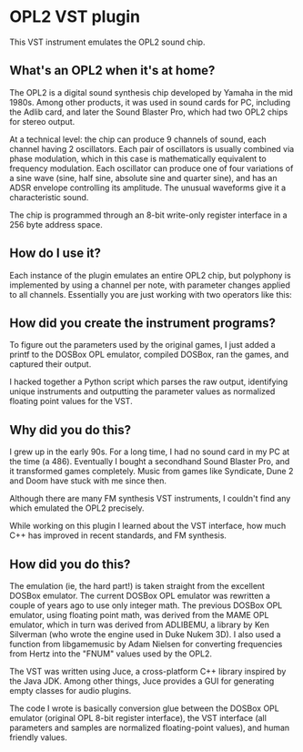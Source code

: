 # OPL2 VST plugin #

This VST instrument emulates the OPL2 sound chip.

## What's an OPL2 when it's at home? ##

The OPL2 is a digital sound synthesis chip developed by Yamaha in the mid 1980s. Among other products, it was used in sound cards for PC, including the Adlib card, and later the Sound Blaster Pro, which had two OPL2 chips for stereo output.

At a technical level: the chip can produce 9 channels of sound, each channel having 2 oscillators. Each pair of oscillators is usually combined via phase modulation, which in this case is mathematically equivalent to frequency modulation. Each oscillator can produce one of four variations of a sine wave (sine, half sine, absolute sine and quarter sine), and has an ADSR envelope controlling its amplitude. The unusual waveforms give it a characteristic sound.

The chip is programmed through an 8-bit write-only register interface in a 256 byte address space.

## How do I use it? ##

Each instance of the plugin emulates an entire OPL2 chip, but polyphony is implemented by using a channel per note, with parameter changes applied to all channels. Essentially you are just working with two operators like this:



## How did you create the instrument programs? ##

To figure out the parameters used by the original games, I just added a printf to the DOSBox OPL emulator, compiled DOSBox, ran the games, and captured their output.

I hacked together a Python script which parses the raw output, identifying unique instruments and outputting the parameter values as normalized floating point values for the VST.

## Why did you do this? ##

I grew up in the early 90s. For a long time, I had no sound card in my PC at the time (a 486). Eventually I bought a secondhand Sound Blaster Pro, and it transformed games completely. Music from games like Syndicate, Dune 2 and Doom have stuck with me since then.

Although there are many FM synthesis VST instruments, I couldn't find any which emulated the OPL2 precisely.

While working on this plugin I learned about the VST interface, how much C++ has improved in recent standards, and FM synthesis.

## How did you do this? ##

The emulation (ie, the hard part!) is taken straight from the excellent DOSBox emulator. The current DOSBox OPL emulator was rewritten a couple of years ago to use only integer math. The previous DOSBox OPL emulator, using floating point math, was derived from the MAME OPL emulator, which in turn was derived from ADLIBEMU, a library by Ken Silverman (who wrote the engine used in Duke Nukem 3D). I also used a function from libgamemusic by Adam Nielsen for converting frequencies from Hertz into the "FNUM" values used by the OPL2.

The VST was written using Juce, a cross-platform C++ library inspired by the Java JDK. Among other things, Juce provides a GUI for generating empty classes for audio plugins.

The code I wrote is basically conversion glue between the DOSBox OPL emulator (original OPL 8-bit register interface), the VST interface (all parameters and samples are normalized floating-point values), and human friendly values.

